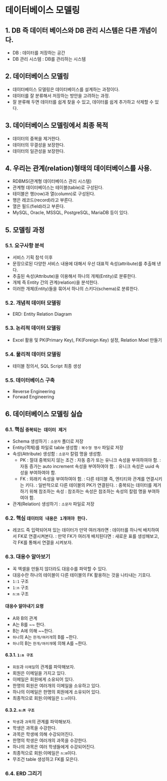 # 데이터베이스 모델링

## 1. DB 즉 데이터 베이스와 DB 관리 시스템은 다른 개념이다.

- DB : 데이터를 저장하는 공간
- DB 관리 시스템 : DB를 관리하는 시스템

## 2. 데이터베이스 모델링

- 데이터베이스 모델링은 데이터베이스를 설계하는 과정이다.
- 데이터를 잘 분류해서 저장하는 방안을 고려하는 과정.
- 잘 분류해 두면 데이터를 쉽게 찾을 수 있고, 데이터를 쉽게 추가하고 삭제할 수 있다.

## 3. 데이터베이스 모델링에서 최종 목적

- 데이터의 중복을 제거한다.
- 데이터의 무결성을 보장한다.
- 데이터의 일관성을 보장한다.

## 4. 우리는 관계(relation)형태의 데이터베이스를 사용.

- RDBMS(관계형 데이터베이스 관리 시스템)
- 관계형 데이터베이스는 테이블(table)로 구성된다.
- 테이블은 행(row)과 열(column)로 구성된다.
- 행은 레코드(record)라고 부른다.
- 열은 필드(field)라고 부른다.
- MySQL, Oracle, MSSQL, PostgreSQL, MariaDB 등이 있다.

## 5. 모델링 과정

### 5.1. 요구사항 분석

- 서비스 기획 참석 이후
- 문장으로된 다양한 서비스 내용에 대해서 우선 대표적 속성(attribute)를 추출해 낸다.
- 추출된 속성(Attribute)을 이용해서 하나의 개체(Entity)로 분류한다.
- 개체 즉 Entity 간의 관계(relation)을 분석한다.
- 이러한 개체(Entity)들을 묶어서 하나의 스키다(schema)로 분류한다.

### 5.2. 개념적 데이터 모델링

- ERD: Entity Relation Diagram

### 5.3. 논리적 데이터 모델링

- Excel 활용 및 PK(Primary Key), FK(Foreign Key) 설정, Relation Moel 만들기

### 5.4. 물리적 데이터 모델링

- 테이블 정의서, SQL Script 최종 생성

### 5.5. 데이터베이스 구축

- Reverse Engineering
- Forwad Engineering

## 6. 데이터베이스 모델링 실습

### 6.1. 핵심 `중복되는 데이터 제거`

- Schema 생성하기
  : `소문자` 폴더로 저장
- Entity(객체)를 파일로 table 생성함
  : `복수형 명사` 파일로 저장
- 속성(Attribute) 생성함
  : `소문자` 칼럼 명을 생성함.
  - PK
    : 절대 중복되지 않는 조건
    : 자동 증가 또는 유니크 속성을 부여하여야 함.
    : 자동 증가는 auto increment 속성을 부여하여야 함.
    : 유니크 속성은 uuid 속성을 부여하여야 함.
  - FK
    : 외래키 속성을 부여하여야 함.
    : 다른 테이블 즉, 엔티티와 관계를 연결시키는 키다.
    : 일반적으로 다른 테이블의 PK가 연결된다.
    : 중복되는 데이터를 제거하기 위해 참조하는 속성
    : 참조하는 속성은 참조하는 속성의 칼럼 명을 부여하여야 함.
- 관계(Relation) 생성하기
  : `소문자` 파일로 저장

### 6.2. 핵심 `데이터의 내용은 1개여야 한다.`

- 레코드 즉 입력되어져 있는 데이터가 만약 여러개라면
  : 데이터를 하나씩 배치하여서 FK로 연결시켜본다.
  : 만약 FK가 여러개 배치된다면
  : 새로운 표를 생성해보고, 각 FK를 통해서 연결을 시켜보자.

### 6.3. 대응수 알아보기

- 꼭 엑셀을 만들지 않더라도 대응수를 파악할 수 있다.
- 대응수란 하나의 테이블이 다른 테이블의 FK 활용하는 것을 나타내는 기호다.
- `1:1` 구조
- `1:n` 구조
- `n:m` 구조

#### 대응수 알아내기 요령

- A와 B의 관계
- A는 B를 ~~ 한다.
- B는 A에 의해 ~~한다.
- `하나`의 A는 `한개/여러개`의 B를 ~한다.
- `하나`의 B는 `한개/여러개`에 의해 A를 ~한다.

#### 6.3.1. `1:n 구조`

- `회원`과 `이메일`의 관계를 파악해보자.
- 회원은 이메일을 가지고 있다.
- 이메일은 회원에게 소유되어 있다.
- 한명의 회원은 여러개의 이메일을 소유하고 있다.
- 하나의 이메일은 한명의 회원에게 소유되어 있다.
- 최종적으로 회원:이메일은 `1:n`이다.

#### 6.3.2. `n:M 구조`

- `학생`과 `과목`의 관계를 파악해보자.
- 학생은 과목을 수강한다.
- 과목은 학생에 의해 수강되어진다.
- 한명의 학생은 여러개의 과목을 수강한다.
- 하나의 과목은 여러 학생들에게 수강되어진다.
- 최종적으로 회원:이메일은 `n:m`이다.
- 무조건 table 생성하고 FK를 모은다.

### 6.4. ERD 그리기
